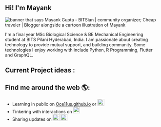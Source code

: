 ## Hi! I'm Mayank

<img src="https://raw.githubusercontent.com/Oce11us/Oce11us/master/gh-header-cropped.png" alt="banner that says Mayank Gupta - BITSian | community organizer; Cheap traveler | Blogger alongside a cartoon illustration of Mayank">

I'm a final year MSc Biological Science & BE Mechanical Engineering student at BITS Pilani Hyderabad, India. I am passionate about creating technology to provide mutual support, and building community. Some technologies I enjoy working with include Python, R Programming, Flutter and GraphQL.

## Current Project ideas :


## Find me around the web 🌎: 
- Learning in public on <a href="https://Oce11us.github.io">Oce11us.github.io</a> or <a href="https://www.twitch.tv/Oce11us"><img  alt="Oce11us | Twitch" width="22px" src="https://cdn.jsdelivr.net/npm/simple-icons@3.5.0/icons/twitch.svg" /></a> 
- Tinkering with interactions on <a href="https://www.instagram.com/mister_bigwig/"><img  alt="mister_bigwig | Instagram" width="22px" src="https://cdn.jsdelivr.net/npm/simple-icons@v3/icons/instagram.svg" /></a>
- Sharing updates on <a href="https://www.linkedin.com/in/mayank-gupta-35bb69125?lipi=urn%3Ali%3Apage%3Ad_flagship3_profile_view_base_contact_details%3BE5AKSJk8T9Csjh%2BB9ffdfA%3D%3D/"> <img alt="Mayank Gupta | LinkedIn" width = "22px" src="https://cdn.jsdelivr.net/npm/simple-icons@v3/icons/linkedin.svg" /></a> <a href="https://twitter.com/Oce11us"> <img alt="Oce11us | Twitter" width="22px" src="https://cdn.jsdelivr.net/npm/simple-icons@v3/icons/twitter.svg" /> </a>
